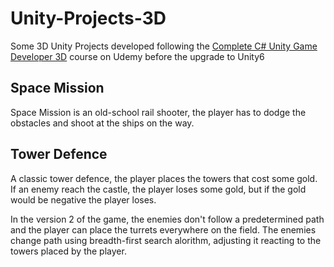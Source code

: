 # Unity-Projects-3D

Some 3D Unity Projects developed following the [Complete C# Unity Game Developer 3D](https://www.udemy.com/share/101Wey3@WcX6E5YAJcKzpUFzCpNy__hTluXU5FdyGuK8D7YoqWm--SX2ckjy5Pw1vDZPK5OIcw==/) course on Udemy before the upgrade to Unity6

## Space Mission

Space Mission is an old-school rail shooter, the player has to dodge the obstacles and shoot at the ships on the way.

## Tower Defence

A classic tower defence, the player places the towers that cost some gold. If an enemy reach the castle, the player loses some gold, but if the gold would be negative the player loses.

In the version 2 of the game, the enemies don't follow a predetermined path and the player can place the turrets everywhere on the field. The enemies change path using breadth-first search alorithm, adjusting it reacting to the towers placed by the player.


